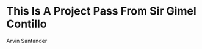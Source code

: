 
<h1>This Is A Project Pass From Sir Gimel Contillo</h1>
<p>Arvin Santander</p>
  <a href="https://github.com/rvnsntndr09">
